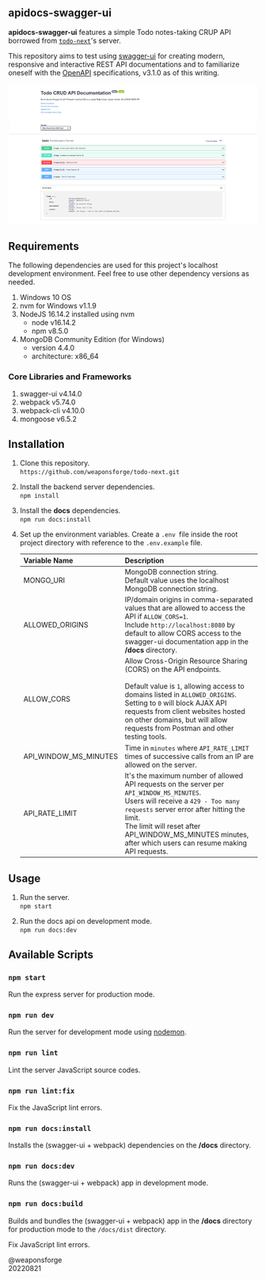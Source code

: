 ## apidocs-swagger-ui

**apidocs-swagger-ui** features a simple Todo notes-taking CRUP API borrowed from [`todo-next`](https://github.com/weaponsforge/todo-next)'s server.

This repository aims to test using [swagger-ui](https://github.com/swagger-api/swagger-ui) for creating modern, responsive and interactive REST API documentations and to familiarize oneself with the [OpenAPI](https://spec.openapis.org/oas/v3.1.0) specifications, v3.1.0 as of this writing.

![screenshot](/assets/thumbnail.png)

## Requirements

The following dependencies are used for this project's localhost development environment. Feel free to use other dependency versions as needed.

1. Windows 10 OS
2. nvm for Windows v1.1.9
3. NodeJS 16.14.2 installed using nvm
   - node v16.14.2
   - npm v8.5.0
4. MongoDB Community Edition (for Windows)
   - version 4.4.0
   - architecture: x86_64

### Core Libraries and Frameworks

1. swagger-ui v4.14.0
2. webpack v5.74.0
3. webpack-cli v4.10.0
4. mongoose v6.5.2

## Installation

1. Clone this repository.<br>
`https://github.com/weaponsforge/todo-next.git`

2. Install the backend server dependencies.<br>
`npm install`

3. Install the **docs** dependencies.<br>
`npm run docs:install`

4. Set up the environment variables. Create a `.env `file inside the root project directory with reference to the `.env.example` file.<br>

   | Variable Name         | Description                                                                                                                                                                                                                                                                                                       |
   | --------------------- | ----------------------------------------------------------------------------------------------------------------------------------------------------------------------------------------------------------------------------------------------------------------------------------------------------------------- |
   | MONGO_URI             | MongoDB connection string.<br>Default value uses the localhost MongoDB connection string.                                                                                                                                                                                                                         |
   | ALLOWED_ORIGINS       | IP/domain origins in comma-separated values that are allowed to access the API if `ALLOW_CORS=1`.<br> Include `http://localhost:8080` by default to allow CORS access to the swagger-ui documentation app in the **/docs** directory.                                                                             |
   | ALLOW_CORS            | Allow Cross-Origin Resource Sharing (CORS) on the API endpoints.<br><br>Default value is `1`, allowing access to domains listed in `ALLOWED_ORIGINS`.<br> Setting to `0` will block AJAX API requests from client websites hosted on other domains, but will allow requests from Postman and other testing tools. |
   | API_WINDOW_MS_MINUTES | Time in `minutes` where `API_RATE_LIMIT` times of successive calls from an IP are allowed on the server.                                                                                                                                                                                                          |
   | API_RATE_LIMIT        | It's the maximum number of allowed API requests on the server per `API_WINDOW_MS_MINUTES`. <br>Users will receive a `429 - Too many requests` server error after hitting the limit.<br>The limit will reset after API_WINDOW_MS_MINUTES minutes, after which users can resume making API requests.                |

## Usage

1. Run the server.<br>
`npm start`

1. Run the docs api on development mode.<br>
`npm run docs:dev`

## Available Scripts

### `npm start`

Run the express server for production mode.

### `npm run dev`

Run the server for development mode using [nodemon](https://www.npmjs.com/package/nodemon).

### `npm run lint`

Lint the server JavaScript source codes.

### `npm run lint:fix`

Fix the JavaScript lint errors.

### `npm run docs:install`

Installs the (swagger-ui + webpack) dependencies on the **/docs** directory.

### `npm run docs:dev`

Runs the (swagger-ui + webpack) app in development mode.

### `npm run docs:build`

Builds and bundles the (swagger-ui + webpack) app in the **/docs** directory for production mode to the `/docs/dist` directory.

Fix JavaScript lint errors.

@weaponsforge<br>
20220821

